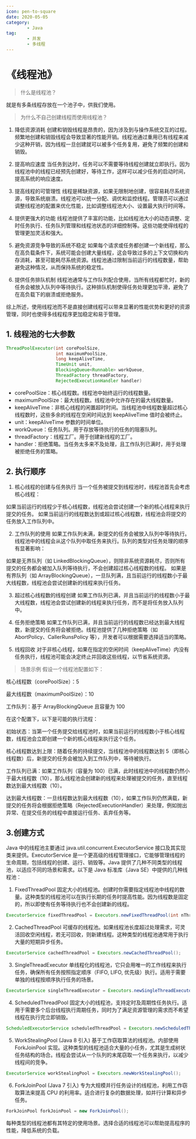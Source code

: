 ```yaml
---
icon: pen-to-square
date: 2020-05-05
category:
        - Java
tag:
        - 并发
        - 多线程
---
```


# 《线程池》

> 什么是线程池？

就是有多条线程存放在一个池子中，供我们使用。

> 为什么不自己创建线程而使用线程池？

1. 降低资源消耗
   创建和销毁线程是昂贵的，因为涉及到与操作系统交互的过程。频繁地创建和销毁线程会导致显著的性能开销。线程池通过重用已有线程来减少这种开销，因为线程一旦创建就可以被多个任务复用，避免了频繁的创建和销毁。

2. 提高响应速度
   当任务到达时，任务可以不需要等待线程创建就立即执行。因为线程池中的线程已经预先创建好，等待工作，这样可以减少任务的启动时间，提高系统的响应速度。

3. 提高线程的可管理性
   线程是稀缺资源，如果无限制地创建，很容易耗尽系统资源，导致系统崩溃。线程池可以统一分配、调优和监控线程。管理员可以通过调整线程池的配置来优化性能，比如调整线程池大小、设置最大执行时间等。

4. 提供更强大的功能
   线程池提供了丰富的功能，比如线程池大小的动态调整、定时任务执行、任务队列管理和线程池状态的详细控制等。这些功能使得线程的管理更加灵活和强大。

5. 避免资源竞争导致的系统不稳定
   如果每个请求或任务都创建一个新线程，那么在高负载条件下，系统可能会创建大量线程，这会导致过多的上下文切换和内存消耗，甚至可能耗尽系统资源。线程池通过限制当前运行的线程数量，帮助避免这种情况，从而保持系统的稳定性。

6. 提供任务排队机制
   线程池通常与工作队列配合使用，当所有线程都忙时，新的任务会被放入队列中等待执行。这种排队机制使得任务处理更加平滑，避免了在高负载下的崩溃或拒绝服务。

综上所述，使用线程池而不是直接创建线程可以带来显著的性能优势和更好的资源管理，同时也使得多线程程序更加稳定和易于管理。

## 1. 线程池的七大参数

```java
ThreadPoolExecutor(int corePoolSize,
                   int maximumPoolSize,
                   long keepAliveTime,
                   TimeUnit unit,
                   BlockingQueue<Runnable> workQueue,
                   ThreadFactory threadFactory,
                   RejectedExecutionHandler handler)
```

- corePoolSize：核心线程数。线程池中始终运行的线程数量。
- maximumPoolSize：最大线程数。线程池中允许存在的最大线程数量。
- keepAliveTime：非核心线程的闲置超时时间。当线程池中线程数量超过核心线程数时，这些多余的线程在空闲时间达到 keepAliveTime 值时会被终止。
- unit：keepAliveTime 参数的时间单位。
- workQueue：任务队列。用于存放等待执行的任务的阻塞队列。
- threadFactory：线程工厂。用于创建新线程的工厂。
- handler：拒绝策略。当任务太多来不及处理，且工作队列已满时，用于处理被拒绝任务的策略。

## 2. 执行顺序

1. 核心线程的创建与任务执行
   当一个任务被提交到线程池时，线程池首先会考虑核心线程：

如果当前运行的线程少于核心线程数，线程池会尝试创建一个新的核心线程来执行提交的任务。
如果当前运行的线程数达到或超过核心线程数，线程池会将提交的任务放入工作队列中。

2. 工作队列的使用
   如果工作队列未满，新提交的任务会被放入队列中等待执行。线程池中的线程会从这个队列中取任务来执行。队列的类型对任务处理的顺序有显著影响：

如果是无界队列（如 LinkedBlockingQueue），则除非系统资源耗尽，否则所有提交的任务都会被加入队列等待执行，不会创建超过核心线程数的线程。
如果是有界队列（如 ArrayBlockingQueue），一旦队列满，且当前运行的线程数小于最大线程数，线程池会尝试创建新的线程来执行任务。

3. 超过核心线程数的线程创建
   如果工作队列已满，并且当前运行的线程数小于最大线程数，线程池会尝试创建新的线程来执行任务，而不是将任务放入队列中。

4. 任务拒绝策略
   如果工作队列已满，并且当前运行的线程数已经达到最大线程数，新提交的任务将会被拒绝。线程池提供了几种拒绝策略（如 AbortPolicy、CallerRunsPolicy 等），开发者可以根据需要选择适当的策略。

5. 线程回收
   对于非核心线程，如果在指定的空闲时间（keepAliveTime）内没有任务执行，线程池可能会决定终止并回收这些线程，以节省系统资源。

> 场景示例 假设一个线程池配置如下：

核心线程数（corePoolSize）：5

最大线程数（maximumPoolSize）：10

工作队列：基于 ArrayBlockingQueue 且容量为 100

在这个配置下，以下是可能的执行流程：

初始状态：当第一个任务提交给线程池时，如果当前运行的线程数小于核心线程数，线程池会立即创建一个新的核心线程来执行这个任务。

核心线程数达到上限：随着任务的持续提交，当线程池中的线程数达到 5（即核心线程数）后，新提交的任务会被加入到工作队列中，等待被执行。

工作队列已满：如果工作队列（容量为 100）已满，此时线程池中的线程数仍然小于最大线程数（10），那么线程池会创建新的线程来处理被提交的任务，直至线程数达到最大线程数（10）。

达到最大线程数：一旦线程数达到最大线程数（10），如果工作队列仍然满载，新提交的任务将会根据拒绝策略（RejectedExecutionHandler）来处理，例如抛出异常、在提交任务的线程中直接运行任务、丢弃任务等。

## 3.创建方式

Java 中的线程池主要通过 java.util.concurrent.ExecutorService 接口及其实现类来提供。ExecutorService 是一个更高级的线程管理接口，它能够管理线程的生命周期，包括线程的创建、运行、销毁等。Java 提供了几种不同类型的线程池，以适应不同的场景和需求。以下是 Java 标准库（Java SE）中提供的几种线程池：

1. FixedThreadPool
   固定大小的线程池。创建时你需要指定线程池中线程的数量。这种类型的线程池可以在执行长期的任务时提高性能。因为线程数是固定的，所以即使有任务等待执行也不会创建新的线程。

```java
ExecutorService fixedThreadPool = Executors.newFixedThreadPool(int nThreads);
```

2. CachedThreadPool
   可缓存的线程池。如果线程池长度超过处理需求，可灵活回收空闲线程，若无可回收，则新建线程。这种类型的线程池通常用于执行大量的短期异步任务。

```java
ExecutorService cachedThreadPool = Executors.newCachedThreadPool();
```

3. SingleThreadExecutor
   单线程化的线程池，它只会用唯一的工作线程来执行任务，确保所有任务按照指定顺序（FIFO, LIFO, 优先级）执行。适用于需要单独的线程按顺序执行任务的场景。

```java
ExecutorService singleThreadExecutor = Executors.newSingleThreadExecutor();
```

4. ScheduledThreadPool
   固定大小的线程池，支持定时及周期性任务执行。适用于需要多个后台线程执行周期任务，同时为了满足资源管理的需求而不希望线程在执行完立即销毁。

```java
ScheduledExecutorService scheduledThreadPool = Executors.newScheduledThreadPool(int corePoolSize);
```

5. WorkStealingPool (Java 8 引入)
   基于工作窃取算法的线程池。内部使用 ForkJoinPool 实现。这种类型的线程池适合大量的小任务，尤其是生成树状任务结构的场合。线程会尝试从一个队列的末尾窃取一个任务来执行，以减少线程间的竞争。

```java
ExecutorService workStealingPool = Executors.newWorkStealingPool();
```

6. ForkJoinPool (Java 7 引入)
   专为大规模并行任务设计的线程池，利用工作窃取算法来提高 CPU 的利用率。适合进行复杂的数据处理，如并行计算和异步任务。

```java
ForkJoinPool forkJoinPool = new ForkJoinPool();
```

每种类型的线程池都有其特定的使用场景。选择合适的线程池可以帮助提高程序的性能，降低系统的负载。
